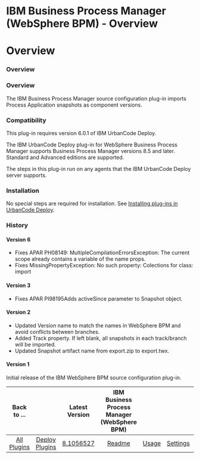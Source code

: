 
IBM Business Process Manager (WebSphere BPM) - Overview
=======================================================

# Overview



### Overview




 


### Overview



The IBM Business Process Manager source configuration plug-in imports Process Application snapshots as component versions.



### Compatibility



This plug-in requires version 6.0.1 of IBM UrbanCode Deploy.


The IBM UrbanCode Deploy plug-in for WebSphere Business Process Manager supports Business Process Manager versions 8.5 and later. Standard and Advanced editions are supported.


The steps in this plug-in run on any agents that the IBM UrbanCode Deploy server supports.



### Installation



No special steps are required for installation. See [Installing plug-ins in UrbanCode Deploy](https://www.urbancode.com/resource/installing-plug-ins-in-urbancode-products/ "Installing plug-ins in UrbanCode Deploy").



### History


#### Version 6


* Fixes APAR PH08149: MultipleCompilationErrorsException: The current scope already contains a variable of the name props.
* Fixes MissingPropertyException: No such property: Colections for class: import


#### Version 3


* Fixes APAR PI98195Adds activeSince parameter to Snapshot object.


#### Version 2


* Updated Version name to match the names in WebSphere BPM and avoid conflicts between branches.
* Added Track property. If left blank, all snapshots in each track/branch will be imported.
* Updated Snapshot artifact name from export.zip to export.twx.


#### Version 1


Initial release of the IBM WebSphere BPM source configuration plug-in.




|Back to ...||Latest Version|IBM Business Process Manager (WebSphere BPM) ||||
| :---: | :---: | :---: | :---: | :---: | :---: | :---: |
|[All Plugins](../../index.md)|[Deploy Plugins](../README.md)|[8.1056527](https://raw.githubusercontent.com/UrbanCode/IBM-UCD-PLUGINS/main/files/WebSphereBPMSourceConfig/WebSphereBPMSourceConfig-8.1056527.zip)|[Readme](README.md)|[Usage](usage.md)|[Settings](settings.md)|[Downloads](downloads.md)|
